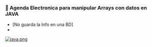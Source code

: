 ### 📝 Agenda Electronica para manipular Arrays con datos en JAVA
- [No guarda la Info en una BD]
- <br>
[![java.png](https://i.postimg.cc/FsBKLtG3/java.png)](https://postimg.cc/BX23rVrn)
